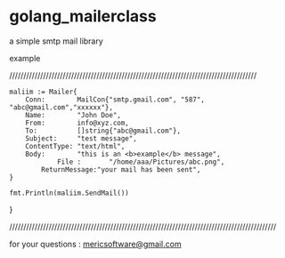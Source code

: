 # golang_mailerclass
a simple smtp mail library 


example 

////////////////////////////////////////////////////////////////////////////////////////

 
	maliim := Mailer{
		Conn:        MailCon{"smtp.gmail.com", "587", "abc@gmail.com","xxxxxx"},
		Name:        "John Doe",
		From:        info@xyz.com,
		To:          []string{"abc@gmail.com"},
		Subject:     "test message",
		ContentType: "text/html",
		Body:        "this is an <b>example</b> message",
                File :       "/home/aaa/Pictures/abc.png",  
	        ReturnMessage:"your mail has been sent",
	}
	
	fmt.Println(maliim.SendMail())
}

///////////////////////////////////////////////////////////////////////////////////////////////

for your questions : mericsoftware@gmail.com
